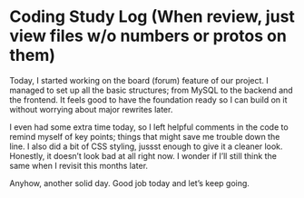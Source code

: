 # Coding Study Log (When review, just view files w/o numbers or protos on them)

Today, I started working on the board (forum) feature of our project.
I managed to set up all the basic structures; from MySQL to the backend and the frontend. It feels good to have the foundation ready so I can build on it without worrying about major rewrites later.

I even had some extra time today, so I left helpful comments in the code to remind myself of key points; things that might save me trouble down the line. I also did a bit of CSS styling, jussst enough to give it a cleaner look. Honestly, it doesn’t look bad at all right now. I wonder if I’ll still think the same when I revisit this months later.

Anyhow, another solid day. Good job today and let’s keep going.

<!-- So, yes, last friday I did the table tennis. But that ain't the main point. So the reason why I was absent yesterday, was due to the interview I got with the CEO of the Korean branch of NMB. I think I did good and I got my chance to take the final interview for NMB!!
How cool is that? The date for the final part isn't decided yet, but is sure to come. Better get ready for it. ; 2025.07.11 -->